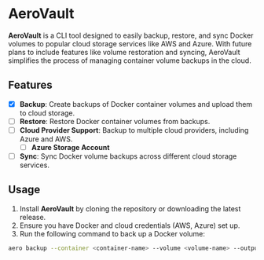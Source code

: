 # AeroVault

**AeroVault** is a CLI tool designed to easily backup, restore, and sync Docker volumes to popular cloud storage services like AWS and Azure. With future plans to include features like volume restoration and syncing, AeroVault simplifies the process of managing container volume backups in the cloud.

## Features

- [x] **Backup**: Create backups of Docker container volumes and upload them to cloud storage.
- [ ] **Restore**: Restore Docker container volumes from backups.
- [ ] **Cloud Provider Support**: Backup to multiple cloud providers, including Azure and AWS.
  - [ ] **Azure Storage Account**
- [ ] **Sync**: Sync Docker volume backups across different cloud storage services.

## Usage

1. Install **AeroVault** by cloning the repository or downloading the latest release.
2. Ensure you have Docker and cloud credentials (AWS, Azure) set up.
3. Run the following command to back up a Docker volume:

```bash
aero backup --container <container-name> --volume <volume-name> --output <save-path>
```
